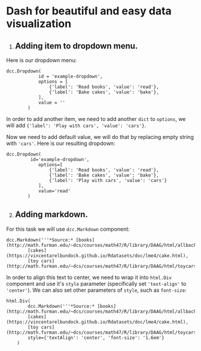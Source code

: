 # Dash for beautiful and easy data visualization

1. ## Adding item to dropdown menu.

Here is our dropdown menu:
```
dcc.Dropdown(
			id = 'example-dropdown',
			options = [
				{'label': 'Read books', 'value': 'read'},
				{'label': 'Bake cakes', 'value': 'bake'},
			],
			value = ''
		)
```
In order to add another item, we need to add another `dict` to `options`, we will add `{'label': 'Play with cars', 'value': 'cars'}`.

Now we need to add default value, we will do that by replacing empty string with `'cars'`. Here is our resulting dropdown:

```
dcc.Dropdown(
		 id='example-dropdown',
			options=[
				{'label': 'Read books', 'value': 'read'},
				{'label': 'Bake cakes', 'value': 'bake'},
				{'label': 'Play with cars', 'value': 'cars'}
			],
			value='read'
		)
```

2. ## Adding markdown.

For this task we will use `dcc.Markdown` component:

```
dcc.Markdown('''*Source:* [books](http://math.furman.edu/~dcs/courses/math47/R/library/DAAG/html/allbacks.html),
		[cakes](https://vincentarelbundock.github.io/Rdatasets/doc/lme4/cake.html),
		[toy cars](http://math.furman.edu/~dcs/courses/math47/R/library/DAAG/html/toycars.html)'''),
```
In order to align this text to center, we need to wrap it into `html.Div` component and use it's `style` parameter (specifically set `'text-align'` to `'center'`). We can also set other parameters of `style`, such as `font-size`:
```
html.Div(
		dcc.Markdown('''*Source:* [books](http://math.furman.edu/~dcs/courses/math47/R/library/DAAG/html/allbacks.html),
		[cakes](https://vincentarelbundock.github.io/Rdatasets/doc/lme4/cake.html),
		[toy cars](http://math.furman.edu/~dcs/courses/math47/R/library/DAAG/html/toycars.html)'''),
		style={'textAlign': 'center', 'font-size': '1.6em'}
	)
```
